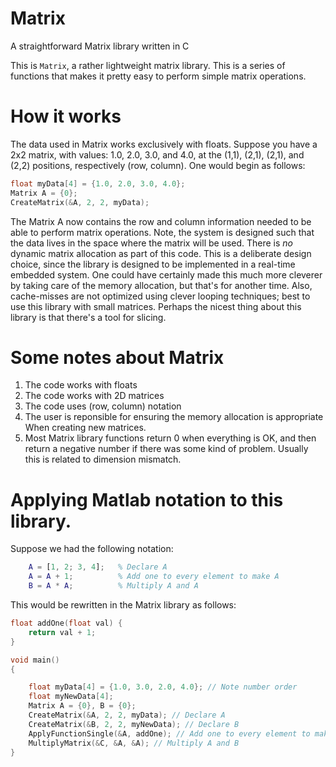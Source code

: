 # Matrix
A straightforward Matrix library written in C


This is `Matrix`, a rather lightweight matrix library. This is a series of functions that makes it pretty easy to perform simple matrix operations.

How it works
==============

The data used in Matrix works exclusively with floats. Suppose you have a 2x2 matrix, with values: 1.0, 2.0, 3.0, and 4.0, at the (1,1), (2,1), (2,1), and (2,2) positions, respectively (row, column). One would begin as follows:

```C
float myData[4] = {1.0, 2.0, 3.0, 4.0};
Matrix A = {0};
CreateMatrix(&A, 2, 2, myData);
```

The Matrix A now contains the row and column information needed to be able to perform matrix operations. Note, the system is designed such that the data lives in the space where the matrix will be used. There is *no* dynamic matrix allocation as part of this code. This is a deliberate design choice, since the library is designed to be implemented in a real-time embedded system. One could have certainly made this much more cleverer by taking care of the memory allocation, but that's for another time. Also, cache-misses are not optimized using clever looping techniques; best to use this library with small matrices. Perhaps the nicest thing about this library is that there's a tool for slicing. 

Some notes about Matrix
=======================

1. The code works with floats
2. The code works with 2D matrices
3. The code uses (row, column) notation
4. The user is reponsible for ensuring the memory allocation is appropriate
   When creating new matrices.
5. Most Matrix library functions return 0 when everything is OK, and then
   return a negative number if there was some kind of problem. Usually
   this is related to dimension mismatch. 

Applying Matlab notation to this library.
=========================

Suppose we had the following notation:

```Matlab
	A = [1, 2; 3, 4]; 	% Declare A
	A = A + 1; 			% Add one to every element to make A
	B = A * A; 			% Multiply A and A

```

This would be rewritten in the Matrix library as follows:

```C
float addOne(float val) {
	return val + 1;
}

void main()
{

	float myData[4] = {1.0, 3.0, 2.0, 4.0}; // Note number order
	float myNewData[4];
	Matrix A = {0}, B = {0};
	CreateMatrix(&A, 2, 2, myData); // Declare A
	CreateMatrix(&B, 2, 2, myNewData); // Declare B
 	ApplyFunctionSingle(&A, addOne); // Add one to every element to make A
	MultiplyMatrix(&C, &A, &A); // Multiply A and B
}
```
